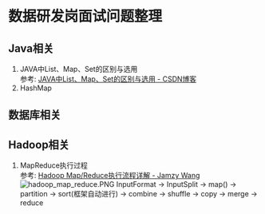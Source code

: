 # 数据研发岗面试问题整理
## Java相关
1. JAVA中List、Map、Set的区别与选用<br>
参考: [JAVA中List、Map、Set的区别与选用 - CSDN博客](https://blog.csdn.net/ABBuggy/article/details/7720666)
2. HashMap


## 数据库相关

## Hadoop相关
1. MapReduce执行过程<br>
参考: [Hadoop Map/Reduce执行流程详解 - Jamzy Wang](http://zheming.wang/blog/2015/05/19/3AFF5BE8-593C-4F76-A72A-6A40FB140D4D/)
![hadoop_map_reduce.PNG](http://7xjuf4.com1.z0.glb.clouddn.com/hadoop_map_reduce.PNG)
InputFormat -> InputSplit -> map() -> partition -> sort(框架自动进行) -> combine -> shuffle -> copy -> merge -> reduce